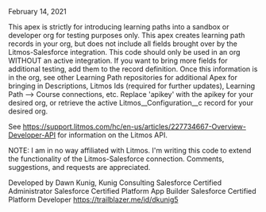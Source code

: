 February 14, 2021

This apex is strictly for introducing learning paths into a sandbox or developer org for testing purposes only.
This apex creates learning path records in your org, but does not include all fields brought over by the Litmos-Salesforce integration. This code should only be used in an org WITHOUT an active integration.
If you want to bring more fields for additional testing, add them to the record definition.
Once this information is in the org, see other Learning Path repositories for additional Apex for bringing in Descriptions, Litmos Ids (required for further updates), Learning Path --> Course connections, etc.
Replace 'apikey' with the apikey for your desired org, or retrieve the active Litmos__Configuration__c record for your desired org.

See https://support.litmos.com/hc/en-us/articles/227734667-Overview-Developer-API for information on the Litmos API.


NOTE: I am in no way affiliated with Litmos. I'm writing this code to extend the functionality of the Litmos-Salesforce connection. Comments, suggestions, and requests are appreciated.

Developed by Dawn Kunig, Kunig Consulting
Salesforce Certified Administrator
Salesforce Certified Platform App Builder
Salesforce Certified Platform Developer
https://trailblazer.me/id/dkunig5

